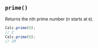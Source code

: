 ## `prime()`

Returns the nth prime number (*n* starts at `0`).

```javascript
Calc.prime(0);
// 2
Calc.prime(9);
// 29
```

